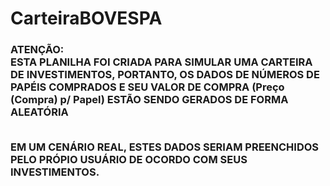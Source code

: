 <h1>CarteiraBOVESPA</h1>

<h3><strong>ATENÇÃO: </strong><br>
ESTA PLANILHA FOI CRIADA PARA SIMULAR UMA CARTEIRA DE INVESTIMENTOS, PORTANTO, OS DADOS DE
NÚMEROS DE PAPÉIS COMPRADOS E SEU VALOR DE COMPRA (Preço (Compra) p/ Papel) ESTÃO SENDO GERADOS
DE FORMA ALEATÓRIA<br><br>

EM UM CENÁRIO REAL, ESTES DADOS SERIAM PREENCHIDOS PELO PRÓPIO USUÁRIO DE OCORDO COM SEUS INVESTIMENTOS.
</h3>
